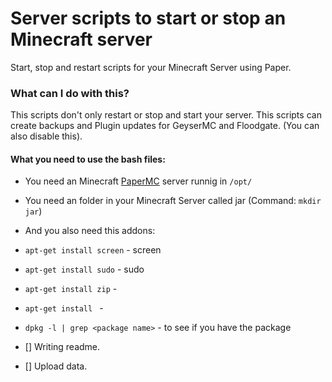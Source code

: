# Server scripts to start or stop an Minecraft server
Start, stop and restart scripts for your Minecraft Server using Paper.

### What can I do with this?
This scripts don't only restart or stop and start your server.
This scripts can create backups and Plugin updates for GeyserMC and Floodgate. (You can also disable this).
#### What you need to use the bash files:
- You need an Minecraft [PaperMC](https://papermc.io) server runnig in `/opt/`
- You need an folder in your Minecraft Server called jar (Command: `mkdir jar`)
- And you also need this addons:
- `apt-get install screen` - screen
- `apt-get install sudo` - sudo
- `apt-get install zip` - 
- `apt-get install ` -
- `dpkg -l | grep <package name>` - to see if you have the package

- [] Writing readme.
- [] Upload data.

